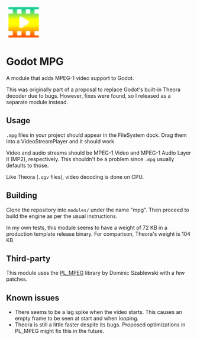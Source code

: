 <img src="https://github.com/DeeJayLSP/godot-mpg/raw/master/editor/icons/VideoStreamMPG.svg" alt="VideoStreamMPG.svg" width=94/>

# Godot MPG

A module that adds MPEG-1 video support to Godot.

This was originally part of a proposal to replace Godot's built-in Theora decoder due to bugs. However, fixes were found, so I released as a separate module instead.

## Usage
`.mpg` files in your project should appear in the FileSystem dock. Drag them into a VideoStreamPlayer and it should work.

Video and audio streams should be MPEG-1 Video and MPEG-1 Audio Layer II (MP2), respectively. This shouldn't be a problem since `.mpg` usually defaults to those.

Like Theora (`.ogv` files), video decoding is done on CPU.

## Building
Clone the repository into `modules/` under the name "mpg". Then proceed to build the engine as per the usual instructions.

In my own tests, this module seems to have a weight of 72 KB in a production template release binary. For comparison, Theora's weight is 104 KB.

## Third-party
This module uses the [PL_MPEG](https://github.com/phoboslab/pl_mpeg) library by Dominic Szablewski with a few patches.

## Known issues
- There seems to be a lag spike when the video starts. This causes an empty frame to be seen at start and when looping.
- Theora is still a little faster despite its bugs. Proposed optimizations in PL_MPEG might fix this in the future.
